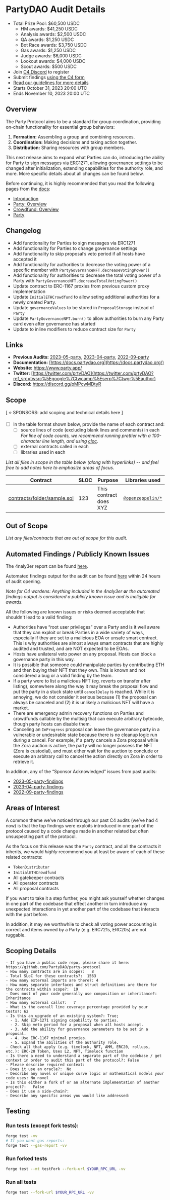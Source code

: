 # PartyDAO Audit Details

- Total Prize Pool: $60,500 USDC
  - HM awards: $41,250 USDC
  - Analysis awards: $2,500 USDC
  - QA awards: $1,250 USDC
  - Bot Race awards: $3,750 USDC
  - Gas awards: $1,250 USDC
  - Judge awards: $6,000 USDC
  - Lookout awards: $4,000 USDC
  - Scout awards: $500 USDC
- Join [C4 Discord](https://discord.gg/code4rena) to register
- Submit findings [using the C4 form](https://code4rena.com/contests/2023-10-party-protocol/submit)
- [Read our guidelines for more details](https://docs.code4rena.com/roles/wardens)
- Starts October 31, 2023 20:00 UTC
- Ends November 10, 2023 20:00 UTC

## Overview

The Party Protocol aims to be a standard for group coordination, providing on-chain functionality for essential group behaviors:

1. **Formation:** Assembling a group and combining resources.
2. **Coordination:** Making decisions and taking action together.
3. **Distribution:** Sharing resources with group members.

This next release aims to expand what Parties can do, introducing the ability for Party to sign messages via ERC1271, allowing governance settings to be changed after initialization, extending capabilities for the authority role, and more. More specific details about all changes can be found below.

Before continuing, it is highly recommended that you read the following pages from the [docs](https://docs.partydao.org):

- [Introduction](https://docs.partydao.org/docs/Introduction)
- [Party: Overview](https://docs.partydao.org/docs/partys/Overview)
- [Crowdfund: Overview](https://docs.partydao.org/docs/crowdfund/Overview)
- [Party](https://docs.partydao.org/docs/partys/Party)

## Changelog

- Add functionality for Parties to sign messages via ERC1271
- Add functionality for Parties to change governance settings
- Add functionality to skip proposal’s veto period if all hosts have accepted it
- Add functionality for authorities to decrease the voting power of a specific member with `PartyGovernanceNFT.decreaseVotingPower()`
- Add functionality for authorities to decrease the total voting power of a Party with `PartyGovernanceNFT.decreaseTotalVotingPower()`
- Update contract to ERC-1167 proxies from previous custom proxy implementation
- Update `InitialETHCrowdfund` to allow seting additional authorities for a newly created Party.
- Update `governanceValues` to be stored in `ProposalStorage` instead of `Party`
- Update `PartyGovernanceNFT.burn()` to allow authorities to burn any Party card even after governance has started
- Update to inline modifiers to reduce contract size for `Party`

## Links

- **Previous Audits:** [2023-05-party](https://github.com/code-423n4/2023-05-party), [2023-04-party](https://github.com/code-423n4/2023-04-party), [2022-09-party](https://github.com/code-423n4/2022-09-party)
- **Documentation:** [https://docs.partydao.org](https://docs.partydao.org/)
- **Website:** https://www.party.app/
- **Twitter:** [https://twitter.com/prtyDAO](https://twitter.com/prtyDAO?ref_src=twsrc%5Egoogle%7Ctwcamp%5Eserp%7Ctwgr%5Eauthor)
- **Discord:** https://discord.gg/pMPcwMDtyR

## Scope

[ ⭐️ SPONSORS: add scoping and technical details here ]

- [ ] In the table format shown below, provide the name of each contract and:
  - [ ] source lines of code (excluding blank lines and comments) in each _For line of code counts, we recommend running prettier with a 100-character line length, and using [cloc](https://github.com/AlDanial/cloc)._
  - [ ] external contracts called in each
  - [ ] libraries used in each

_List all files in scope in the table below (along with hyperlinks) -- and feel free to add notes here to emphasize areas of focus._

| Contract                                                                                                | SLOC | Purpose                | Libraries used                                           |
| ------------------------------------------------------------------------------------------------------- | ---- | ---------------------- | -------------------------------------------------------- |
| [contracts/folder/sample.sol](https://github.com/code-423n4/repo-name/blob/contracts/folder/sample.sol) | 123  | This contract does XYZ | [`@openzeppelin/*`](https://openzeppelin.com/contracts/) |

## Out of Scope

_List any files/contracts that are out of scope for this audit._

## Automated Findings / Publicly Known Issues

The 4naly3er report can be found [here](https://github.com/code-423n4/2023-10-party/blob/main/4naly3er-report.md).

Automated findings output for the audit can be found [here](https://github.com/code-423n4/2023-10-party/blob/main/bot-report.md) within 24 hours of audit opening.

_Note for C4 wardens: Anything included in the 4naly3er **or** the automated findings output is considered a publicly known issue and is ineligible for awards._

All the following are known issues or risks deemed acceptable that shouldn't lead to a valid finding:

- Authorities have “root user privileges” over a Party and is it well aware that they can exploit or break Parties in a wide variety of ways, especially if they are set to a malicious EOA or unsafe smart contract. This is why authorities are almost always smart contracts that are highly audited and trusted, and are NOT expected to be EOAs.
- Hosts have unilateral veto power on any proposal. Hosts can block a governance party in this way.
- It is possible that someone could manipulate parties by contributing ETH and then buying their NFT that they own. This is known and not considered a bug or a valid finding by the team.
- If a party were to list a malicious NFT (eg. reverts on transfer after listing), somewhere along the way it may break the proposal flow and put the party in a stuck state until `cancelDelay` is reached. While it is annoying, we do not consider it serious because (1) the proposal can always be canceled and (2) it is unlikely a malicious NFT will have a market.
- There are emergency admin recovery functions on Parties and crowdfunds callable by the multisig that can execute arbitrary bytecode, though party hosts can disable them.
- Canceling an `InProgress` proposal can leave the governance party in a vulnerable or undesirable state because there is no cleanup logic run during a cancel. For example, if a party cancels a Zora proposal while the Zora auction is active, the party will no longer possess the NFT (Zora is custodial), and must either wait for the auction to conclude or execute an arbitrary call to cancel the action directly on Zora in order to retrieve it.

In addition, any of the “Sponsor Acknowledged” issues from past audits:

- [2023-05-party-findings](https://github.com/code-423n4/2023-05-party-findings/issues?q=label%3A%22sponsor+acknowledged%22+label%3A%222+%28Med+Risk%29%22%2C%223+%28High+Risk%29%22+)
- [2023-04-party-findings](https://github.com/code-423n4/2023-04-party-findings/issues?q=label%3A%22sponsor+acknowledged%22+label%3A%222+%28Med+Risk%29%22%2C%223+%28High+Risk%29%22+)
- [2022-09-party-findings](<https://github.com/code-423n4/2022-09-party-findings/issues?q=label%3A"sponsor+acknowledged"+label%3A"2+(Med+Risk)"%2C"3+(High+Risk)"+>)

## Areas of Interest

A common theme we’ve noticed through our past C4 audits (we’ve had 4 now) is that the top findings were exploits introduced in one part of the protocol caused by a code change made in another related but often unsuspecting part of the protocol.

As the focus on this release was the `Party` contract, and all the contracts it inherits, we would _highly_ recommend you at least be aware of each of these related contracts:

- `TokenDistributor`
- `InitialETHCrowdfund`
- All gatekeeper contracts
- All operator contracts
- All proposal contracts

If you want to take it a step further, you might ask yourself whether changes in one part of the codebase that effect another in turn introduce any unexpected interactions in yet another part of the codebase that interacts with the part before.

In addition, it may we worthwhile to check all voting power accounting is correct and items owned by a Party (e.g. ERC721s, ERC20s) are not ruggable.

## Scoping Details

```
- If you have a public code repo, please share it here:  https://github.com/PartyDAO/party-protocol
- How many contracts are in scope?:   8
- Total SLoC for these contracts?:  1563
- How many external imports are there?: 4
- How many separate interfaces and struct definitions are there for the contracts within scope?:  19
- Does most of your code generally use composition or inheritance?:   Inheritance
- How many external calls?:   7
- What is the overall line coverage percentage provided by your tests?: 62
- Is this an upgrade of an existing system?: True;
  - 1. Add EIP-1271 signing capability to parties.
  - 2. Skip veto period for a proposal when all hosts accept.
  - 3. Add the ability for governance parameters to be set in a proposal.
  - 4. Use ERC-1167 minimal proxies.
  - 5. Expand the abilities of the authority role.
- Check all that apply (e.g. timelock, NFT, AMM, ERC20, rollups, etc.): ERC-20 Token, Uses L2, NFT, Timelock function
- Is there a need to understand a separate part of the codebase / get context in order to audit this part of the protocol?: False
- Please describe required context:
- Does it use an oracle?:  No
- Describe any novel or unique curve logic or mathematical models your code uses: No novel
- Is this either a fork of or an alternate implementation of another project?:   False
- Does it use a side-chain?:
- Describe any specific areas you would like addressed:
```

## Testing

### Run tests (except fork tests):

```bash
forge test -vv
# If you want gas reports:
forge test --gas-report -vv
```

### Run forked tests

```bash
forge test --mt testFork --fork-url $YOUR_RPC_URL -vv
```

### Run all tests

```bash
forge test --fork-url $YOUR_RPC_URL -vv
```
